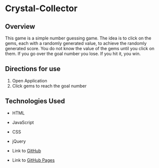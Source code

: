 # Crystal-Collector

## Overview
  This game is a simple number guessing game. The idea is to click on the gems, each with a randomly generated value, to achieve the randomly generated score. You do not know the value of the gems until you click on them. If you go over the goal number you lose. If you hit it, you win.

## Directions for use
  1. Open Application
  2. Click gems to reach the goal number

## Technologies Used
 - HTML
 - JavaScript
 - CSS
 - jQuery

 - Link to [GitHub](https://github.com/samsmeyer17/Crystal-Collector)
 - Link to [GitHub Pages](https://samsmeyer17.github.io/Crystal-Collector/)
